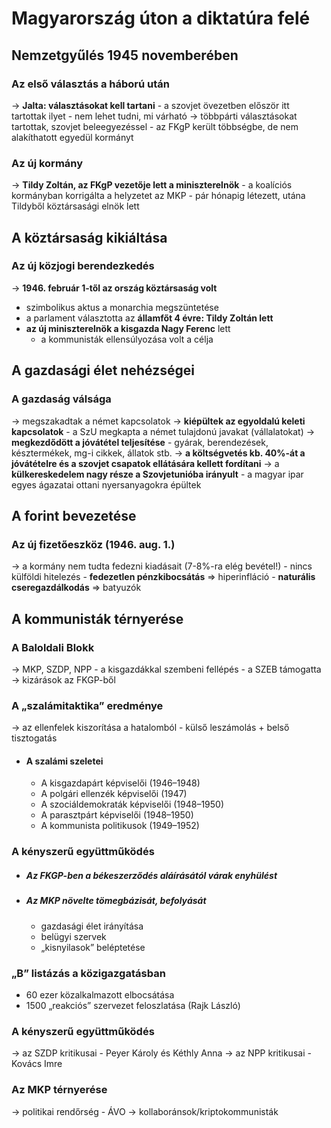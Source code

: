 # Magyarország úton a diktatúra felé

## Nemzetgyűlés 1945 novemberében
### Az első választás a háború után
→ **Jalta: választásokat kell tartani**
	- a szovjet övezetben először itt tartottak ilyet
	- nem lehet tudni, mi várható
→ többpárti választásokat tartottak, szovjet beleegyezéssel
	- az FKgP került többségbe, de nem alakíthatott egyedül kormányt

### Az új kormány
→ **Tildy Zoltán, az FKgP vezetője lett a miniszterelnök**
	- a koalíciós kormányban korrigálta a helyzetet az MKP
	- pár hónapig létezett, utána Tildyből köztársasági elnök lett
## A köztársaság kikiáltása
### Az új közjogi berendezkedés	
→ **1946. február 1-től az ország köztársaság volt**
- szimbolikus aktus a monarchia megszüntetése
- a parlament választotta az **államfőt 4 évre: Tildy Zoltán lett**
 -  **az új miniszterelnök a kisgazda Nagy Ferenc** lett
	- a kommunisták ellensúlyozása volt a célja
## A gazdasági élet nehézségei
### A gazdaság válsága
→ megszakadtak a német kapcsolatok
→ **kiépültek az egyoldalú keleti kapcsolatok**
	- a SzU megkapta a német tulajdonú javakat (vállalatokat)
→ **megkezdődött a jóvátétel teljesítése**
	- gyárak, berendezések, késztermékek, mg-i cikkek, állatok stb.
→ **a költségvetés kb. 40%-át a jóvátételre és a szovjet csapatok ellátására kellett fordítani** 
→ a **külkereskedelem nagy része a Szovjetunióba irányult** 
	- a magyar ipar egyes ágazatai ottani nyersanyagokra épültek

## A forint bevezetése
### Az új fizetőeszköz (1946. aug. 1.)
→ a kormány nem tudta fedezni kiadásait (7-8%-ra elég bevétel!)
    - nincs külföldi hitelezés
    - **fedezetlen pénzkibocsátás**
	    => hiperinfláció
    - **naturális cseregazdálkodás**
	    => batyuzók
## A kommunisták térnyerése
### A Baloldali Blokk
 → MKP, SZDP, NPP
    - a kisgazdákkal szembeni fellépés
    - a SZEB támogatta
→ kizárások az FKGP-ből
### A „szalámitaktika” eredménye
→ az ellenfelek kiszorítása a hatalomból
    - külső leszámolás + belső tisztogatás
- #### A szalámi szeletei
	- A kisgazdapárt képviselői (1946–1948)
	- A polgári ellenzék képviselői (1947)
	- A szociáldemokraták képviselői (1948–1950)
	- A parasztpárt képviselői (1948–1950)
	- A kommunista politikusok (1949–1952)
### A kényszerű együttműködés
- ##### Az FKGP-ben a békeszerződés aláírásától várak enyhülést
- ##### Az MKP növelte tömegbázisát, befolyását
	- gazdasági élet irányítása
    - belügyi szervek
    - „kisnyilasok” beléptetése
### „B” listázás a közigazgatásban
- 60 ezer közalkalmazott elbocsátása
- 1500 „reakciós” szervezet feloszlatása (Rajk László)
### A kényszerű együttműködés
→ az SZDP kritikusai
	- Peyer Károly és Kéthly Anna
→ az NPP kritikusai
    - Kovács Imre
### Az MKP térnyerése
 → politikai rendőrség
    - ÁVO
→ kollaboránsok/kriptokommunisták
